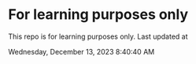 # For learning purposes only
This repo is for learning purposes only.
Last updated at

Wednesday, December 13, 2023 8:40:40 AM

